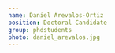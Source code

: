 ```yaml
---
name: Daniel Arevalos-Ortiz
position: Doctoral Candidate
group: phdstudents
photo: daniel_arevalos.jpg
---
```


